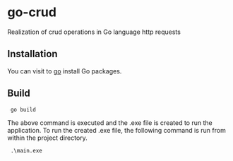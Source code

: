 # go-crud

Realization of crud operations in Go language http requests

## Installation

You can visit to [go](https://go.dev/dl/) install Go packages.

## Build

```shell
 go build
```
The above command is executed and the .exe file is created to run the application.
To run the created .exe file, the following command is run from within the project directory.

```shell
 .\main.exe
```
